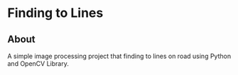 # Finding to Lines

## About

A simple image processing project that finding to lines on road using Python and OpenCV Library.
